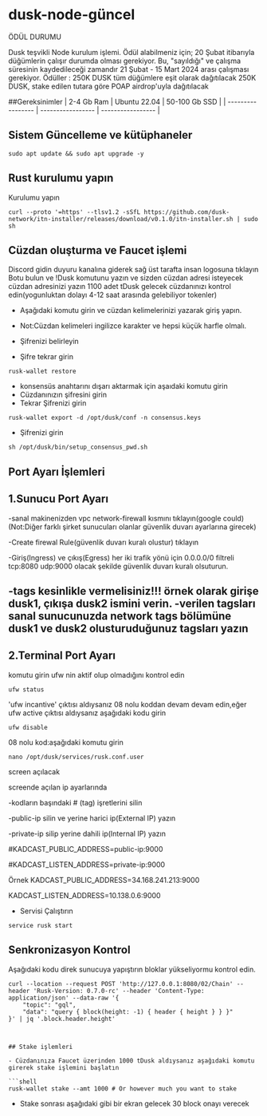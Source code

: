 # dusk-node-güncel

ÖDÜL DURUMU

Dusk teşvikli Node kurulum işlemi. Ödül alabilmeniz için;
20 Şubat itibarıyla düğümlerin çalışır durumda olması gerekiyor. Bu, "sayıldığı" ve çalışma süresinin kaydedileceği zamandır
21 Şubat - 15 Mart 2024 arası çalışması gerekiyor.
Ödüller :
250K DUSK tüm düğümlere eşit olarak dağıtılacak
250K DUSK, stake edilen tutara göre POAP airdrop'uyla dağıtılacak


##Gereksinimler
| 2-4 Gb Ram  | Ubuntu 22.04 |  50-100 Gb SSD | 
| ----------------- | ----------------- | ----------------- |


## Sistem Güncelleme ve kütüphaneler
```shell
sudo apt update && sudo apt upgrade -y
```


## Rust kurulumu yapın  

Kurulumu yapın

```shell
curl --proto '=https' --tlsv1.2 -sSfL https://github.com/dusk-network/itn-installer/releases/download/v0.1.0/itn-installer.sh | sudo sh
```



## Cüzdan oluşturma ve Faucet işlemi 
Discord gidin duyuru kanalına giderek sağ üst tarafta insan logosuna tıklayın
Botu bulun ve !Dusk komutunu yazın ve sizden cüzdan adresi isteyecek cüzdan adresinizi yazın
1100 adet tDusk gelecek cüzdanınızı kontrol edin(yogunluktan dolayı 4-12 saat arasında gelebiliyor tokenler)
- Aşağıdaki komutu girin ve cüzdan kelimelerinizi yazarak giriş yapın.
- Not:Cüzdan kelimeleri ingilizce karakter ve hepsi küçük harfle olmalı.
- Şifrenizi belirleyin
  
- Şifre tekrar girin

```shell
rusk-wallet restore
```
- konsensüs anahtarını dışarı aktarmak için aşaıdaki komutu girin
- Cüzdanınızın şifresini girin
- Tekrar Şifrenizi girin

```shell
rusk-wallet export -d /opt/dusk/conf -n consensus.keys
```

- Şifrenizi girin

```shell
sh /opt/dusk/bin/setup_consensus_pwd.sh
```

## Port Ayarı İşlemleri

## 1.Sunucu Port Ayarı

-sanal makinenizden vpc network-firewall kısmını tıklayın(google could) 
(Not:Diğer farklı şirket sunucuları olanlar güvenlik duvarı ayarlarına girecek)

-Create firewal Rule(güvenlik duvarı kuralı olustur) tıklayın

-Giriş(Ingress) ve çıkış(Egress) her iki trafik yönü için 0.0.0.0/0 filtreli  tcp:8080 udp:9000 olacak şekilde güvenlik duvarı kuralı olsuturun.

-tags kesinlikle vermelisiniz!!! örnek olarak girişe dusk1, çıkışa dusk2 ismini verin.
-verilen tagsları sanal sunucunuzda network tags bölümüne dusk1 ve dusk2  olusturuduğunuz tagsları yazın
-
## 2.Terminal Port Ayarı

komutu girin ufw nin aktif olup olmadığını kontrol edin 

```shell
ufw status
```

'ufw incantive' çıktısı aldıysanız 08 nolu koddan devam devam edin,eğer ufw active çıktısı aldıysanız aşağıdaki kodu girin

```shell
ufw disable
```
08 nolu kod:aşağıdaki komutu girin 

```shell
nano /opt/dusk/services/rusk.conf.user
```


screen açılacak 

screende açılan ip ayarlarında 

-kodların başındaki # (tag)  işretlerini silin 

-public-ip silin ve yerine harici ip(External IP) yazın 

-private-ip silip yerine dahili ip(Internal IP) yazın

#KADCAST_PUBLIC_ADDRESS=public-ip:9000

#KADCAST_LISTEN_ADDRESS=private-ip:9000

Örnek
KADCAST_PUBLIC_ADDRESS=34.168.241.213:9000

KADCAST_LISTEN_ADDRESS=10.138.0.6:9000

- Servisi Çalıştırın

```shell
service rusk start
```

## Senkronizasyon Kontrol

Aşağıdaki kodu direk sunucuya yapıştırın bloklar yükseliyormu kontrol edin.

```shell
curl --location --request POST 'http://127.0.0.1:8080/02/Chain' --header 'Rusk-Version: 0.7.0-rc' --header 'Content-Type: application/json' --data-raw '{
    "topic": "gql",
    "data": "query { block(height: -1) { header { height } } }"
}' | jq '.block.header.height'



## Stake işlemleri

- Cüzdanınıza Faucet üzerinden 1000 tDusk aldıysanız aşağıdaki komutu girerek stake işlemini başlatın

```shell
rusk-wallet stake --amt 1000 # Or however much you want to stake
```

- Stake sonrası aşağıdaki gibi bir ekran gelecek 30 block onayı verecek



